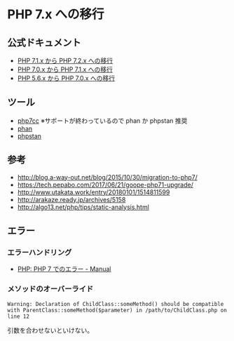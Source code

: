 # PHP 7.x への移行

## 公式ドキュメント
* [PHP 7.1.x から PHP 7.2.x への移行](http://php.net/manual/ja/migration72.php)
* [PHP 7.0.x から PHP 7.1.x への移行](http://php.net/manual/ja/migration71.php)
* [PHP 5.6.x から PHP 7.0.x への移行](http://php.net/manual/ja/migration70.php)

## ツール
* [php7cc](https://github.com/sstalle/php7cc) ※サポートが終わっているので phan か phpstan 推奨
* [phan](https://github.com/phan/phan)
* [phpstan](https://github.com/phpstan/phpstan)

## 参考
* http://blog.a-way-out.net/blog/2015/10/30/migration-to-php7/
* https://tech.pepabo.com/2017/06/21/goope-php71-upgrade/
* http://www.utakata.work/entry/20180101/1514811599
* http://arakaze.ready.jp/archives/5158
* http://algo13.net/php/tips/static-analysis.html

## エラー

### エラーハンドリング
* [PHP: PHP 7 でのエラー - Manual](https://www.php.net/manual/ja/language.errors.php7.php)

### メソッドのオーバーライド
```shell
Warning: Declaration of ChildClass::someMethod() should be compatible with ParentClass::someMethod($parameter) in /path/to/ChildClass.php on line 12
```
引数を合わせないといけない。
